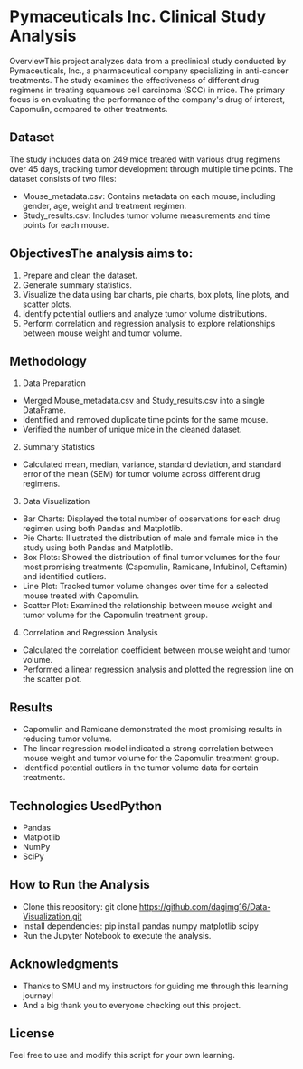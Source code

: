# Pymaceuticals Inc. Clinical Study Analysis
OverviewThis project analyzes data from a preclinical study conducted by Pymaceuticals, Inc., a pharmaceutical company specializing in anti-cancer treatments. The study examines the effectiveness of different drug regimens in treating squamous cell carcinoma (SCC) in mice. The primary focus is on evaluating the performance of the company's drug of interest, Capomulin, compared to other treatments.

## Dataset
The study includes data on 249 mice treated with various drug regimens over 45 days, tracking tumor development through multiple time points. The dataset consists of two files:
- Mouse_metadata.csv: Contains metadata on each mouse, including gender, age, weight and treatment regimen.
- Study_results.csv: Includes tumor volume measurements and time points for each mouse.

## ObjectivesThe analysis aims to:
1. Prepare and clean the dataset.
2. Generate summary statistics.
3. Visualize the data using bar charts, pie charts, box plots, line plots, and scatter plots.
4. Identify potential outliers and analyze tumor volume distributions.
5. Perform correlation and regression analysis to explore relationships between mouse weight and tumor volume.

## Methodology
1. Data Preparation
  - Merged Mouse_metadata.csv and Study_results.csv into a single DataFrame.
  - Identified and removed duplicate time points for the same mouse.
  - Verified the number of unique mice in the cleaned dataset.
2. Summary Statistics
  - Calculated mean, median, variance, standard deviation, and standard error of the mean (SEM) for tumor volume across different drug regimens.
3. Data Visualization
  - Bar Charts: Displayed the total number of observations for each drug regimen using both Pandas and Matplotlib.
  - Pie Charts: Illustrated the distribution of male and female mice in the study using both Pandas and Matplotlib.
  - Box Plots: Showed the distribution of final tumor volumes for the four most promising treatments (Capomulin, Ramicane, Infubinol, Ceftamin) and identified outliers.
  - Line Plot: Tracked tumor volume changes over time for a selected mouse treated with Capomulin.
  - Scatter Plot: Examined the relationship between mouse weight and tumor volume for the Capomulin treatment group.
4. Correlation and Regression Analysis
  - Calculated the correlation coefficient between mouse weight and tumor volume.
  - Performed a linear regression analysis and plotted the regression line on the scatter plot.

## Results
  - Capomulin and Ramicane demonstrated the most promising results in reducing tumor volume.
  - The linear regression model indicated a strong correlation between mouse weight and tumor volume for the Capomulin treatment group.
  - Identified potential outliers in the tumor volume data for certain treatments.
## Technologies UsedPython
- Pandas
- Matplotlib
- NumPy
- SciPy
## How to Run the Analysis
- Clone this repository:
  git clone https://github.com/dagimg16/Data-Visualization.git
- Install dependencies:
  pip install pandas numpy matplotlib scipy
- Run the Jupyter Notebook to execute the analysis.

## Acknowledgments
- Thanks to SMU and my instructors for guiding me through this learning journey!
- And a big thank you to everyone checking out this project.

## License
Feel free to use and modify this script for your own learning.
